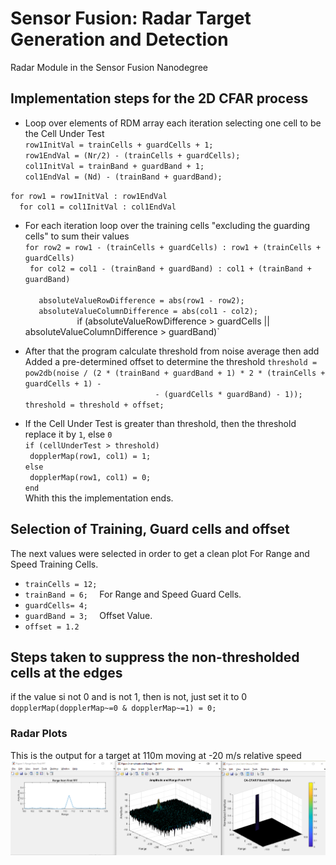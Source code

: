 # Sensor Fusion: Radar Target Generation and Detection
Radar Module in the Sensor Fusion Nanodegree

## Implementation steps for the 2D CFAR process
* Loop over elements of RDM array each iteration selecting one cell to be the Cell Under Test<br>
`row1InitVal = trainCells + guardCells + 1;      `<br>
`row1EndVal = (Nr/2) - (trainCells + guardCells);`<br>
`col1InitVal = trainBand + guardBand + 1;        `<br>
`col1EndVal = (Nd) - (trainBand + guardBand);    `<br>

`for row1 = row1InitVal : row1EndVal`<br>
`  for col1 = col1InitVal : col1EndVal`

* For each iteration loop over the training cells "excluding the guarding cells" to sum their values<br>
`for row2 = row1 - (trainCells + guardCells) : row1 + (trainCells + guardCells)              `<br>
`  for col2 = col1 - (trainBand + guardBand) : col1 + (trainBand + guardBand)                `<br>
`          `<br>
`   absoluteValueRowDifference = abs(row1 - row2);`<br>
`   absoluteValueColumnDifference = abs(col1 - col2);`<br>
`          
`    if (absoluteValueRowDifference > guardCells || absoluteValueColumnDifference > guardBand)`

* After that the program calculate threshold from noise average then add Added a pre-determined offset to determine the threshold
`threshold = pow2db(noise / (2 * (trainBand + guardBand + 1) * 2 * (trainCells + guardCells + 1) - `<br>
`                              - (guardCells * guardBand) - 1));                                   `<br>
`threshold = threshold + offset;                                                                   `

* If the Cell Under Test is greater than threshold, then the threshold replace it by `1`, else `0` <br>
`if (cellUnderTest > threshold)`<br>
`  dopplerMap(row1, col1) = 1; `<br>
`else                          `<br>
`  dopplerMap(row1, col1) = 0; `<br>
`end`<br>
Whith this the implementation ends.

## Selection of Training, Guard cells and offset
The next values were selected in order to get a clean plot
For Range and Speed Training Cells.
* `trainCells = 12;`<br>
* `trainBand = 6;  `
For Range and Speed Guard Cells.
* `guardCells= 4;  `<br>
* `guardBand = 3;  `
Offset Value.
* `offset = 1.2    ` <br>

## Steps taken to suppress the non-thresholded cells at the edges
if the value si not 0 and is not 1, then is not, just set it to 0 
`dopplerMap(dopplerMap~=0 & dopplerMap~=1) = 0;`

### **Radar Plots**
This is the output for a target at 110m moving at -20 m/s relative speed
<img src="images/plots.png" />